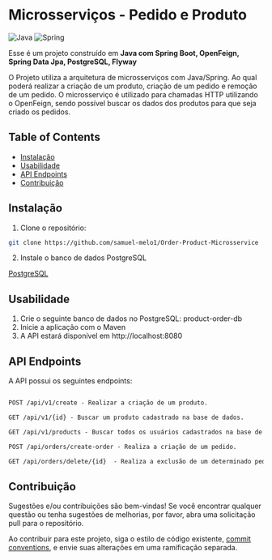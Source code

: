 # Microsserviços - Pedido e Produto

![Java](https://img.shields.io/badge/java-%23ED8B00.svg?style=for-the-badge&logo=openjdk&logoColor=white)
![Spring](https://img.shields.io/badge/spring-%236DB33F.svg?style=for-the-badge&logo=spring&logoColor=white)

Esse é um projeto construído em  **Java com Spring Boot, OpenFeign, Spring Data Jpa, PostgreSQL, Flyway** 

O Projeto utiliza a arquitetura de microsserviços com Java/Spring. Ao qual poderá realizar a criação de um produto, criação de um pedido e remoção de um pedido. O microsserviço é utilizado para chamadas HTTP utilizando o OpenFeign, sendo possível buscar os dados dos produtos para que seja criado os pedidos. 
## Table of Contents

- [Instalação](#instalação)
- [Usabilidade](#usabilidade)
- [API Endpoints](#api-endpoints)
- [Contribuição](#contribuição)

## Instalação

1. Clone o repositório:

```bash
git clone https://github.com/samuel-melo1/Order-Product-Microsservice
```

2. Instale o banco de dados PostgreSQL

[PostgreSQL](https://www.postgresql.org/download/) 

## Usabilidade

1. Crie o seguinte banco de dados no PostgreSQL: product-order-db  
2. Inicie a aplicação com o Maven
3. A API estará disponível em http://localhost:8080

## API Endpoints
A API possui os seguintes endpoints:

```markdown

POST /api/v1/create - Realizar a criação de um produto.

GET /api/v1/{id} - Buscar um produto cadastrado na base de dados. 

GET /api/v1/products - Buscar todos os usuários cadastrados na base de dados. 

POST /api/orders/create-order - Realiza a criação de um pedido.

GET /api/orders/delete/{id}  - Realiza a exclusão de um determinado pedido. 
```

## Contribuição

Sugestões e/ou contribuições são bem-vindas! Se você encontrar qualquer questão ou tenha sugestões de melhorias, por favor, abra uma solicitação pull para o repositório. 


Ao contribuir para este projeto, siga o estilo de código existente, [commit conventions](https://www.conventionalcommits.org/en/v1.0.0/), e envie suas alterações em uma ramificação separada.
